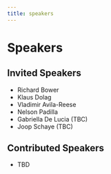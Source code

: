 ```yaml
---
title: speakers
---
```


# Speakers

## Invited Speakers
- Richard Bower
- Klaus Dolag
- Vladimir Avila-Reese
- Nelson Padilla
- Gabriella De Lucia (TBC)
- Joop Schaye (TBC)

## Contributed Speakers

- TBD